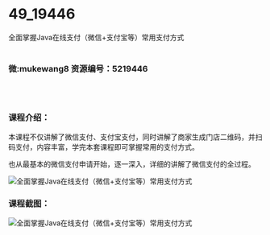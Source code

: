 # 49_19446
全面掌握Java在线支付（微信+支付宝等）常用支付方式
<br/></br>
<h3>微:mukewang8 资源编号：5219446</h3>
<br/></br>
<h3>课程介绍：</h3>
<p>本课程不仅讲解了微信支付、支付宝支付，同时讲解了商家生成门店二维码，并扫码支付，内容丰富，学完本套课程即可掌握常用的支付方式。</p>
<p>也从最基本的微信支付申请开始，逐一深入，详细的讲解了微信支付的全过程。</p>
<p><img src="https://www.ko996.com/wp-content/uploads/img/2021/04/3-3.jpg" alt="全面掌握Java在线支付（微信+支付宝等）常用支付方式"></p>
<div class="info-desc">
<h3>课程截图：</h3>
<p><img src="https://www.ko996.com/wp-content/uploads/img/2021/04/2-32.png" alt="全面掌握Java在线支付（微信+支付宝等）常用支付方式"></p>


			
</div>
